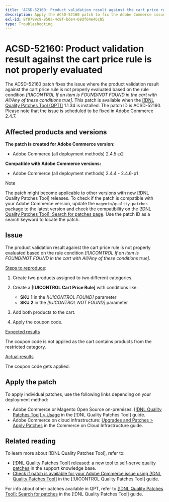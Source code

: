 ```yaml
---
title: 'ACSD-52160: Product validation result against the cart price rule'
description: Apply the ACSD-52160 patch to fix the Adobe Commerce issue where the product validation result against the cart price rule is not properly evaluated based on the rule condition *[!UICONTROL If an item is FOUND/NOT FOUND in the cart with All/Any of these conditions true]*.
exl-id: 8f8799c9-850a-4c8f-bde4-68df64e46c85
type: Troubleshooting
---
```

# ACSD-52160: Product validation result against the cart price rule is not properly evaluated

The ACSD-52160 patch fixes the issue where the product validation result against the cart price rule is not properly evaluated based on the rule condition *[!UICONTROL If an item is FOUND/NOT FOUND in the cart with All/Any of these conditions true]*. This patch is available when the [[!DNL Quality Patches Tool (QPT)]](https://experienceleague.adobe.com/en/docs/commerce-operations/tools/quality-patches-tool/quality-patches-tool-to-self-serve-quality-patches) 1.1.34 is installed. The patch ID is ACSD-52160. Please note that the issue is scheduled to be fixed in Adobe Commerce 2.4.7.

## Affected products and versions

**The patch is created for Adobe Commerce version:**

* Adobe Commerce (all deployment methods) 2.4.5-p2

**Compatible with Adobe Commerce versions:**

* Adobe Commerce (all deployment methods) 2.4.4 - 2.4.6-p1

>[!NOTE]
>
>The patch might become applicable to other versions with new [!DNL Quality Patches Tool] releases. To check if the patch is compatible with your Adobe Commerce version, update the `magento/quality-patches` package to the latest version and check the compatibility on the [[!DNL Quality Patches Tool]: Search for patches page](https://experienceleague.adobe.com/tools/commerce-quality-patches/index.html). Use the patch ID as a search keyword to locate the patch.

## Issue

The product validation result against the cart price rule is not properly evaluated based on the rule condition *[!UICONTROL If an item is FOUND/NOT FOUND in the cart with All/Any of these conditions true]*.

<u>Steps to reproduce</u>:

1. Create two products assigned to two different categories.
1. Create a **[!UICONTROL Cart Price Rule]** with conditions like:
  
    * **SKU 1** in the *[!UICONTROL FOUND]* parameter
    * **SKU 2** in the *[!UICONTROL NOT FOUND]* parameter
    
1. Add both products to the cart.
1. Apply the coupon code.

<u>Expected results</u>

The coupon code is not applied as the cart contains products from the restricted category.

<u>Actual results</u>

The coupon code gets applied.

## Apply the patch

To apply individual patches, use the following links depending on your deployment method:

* Adobe Commerce or Magento Open Source on-premises: [[!DNL Quality Patches Tool] > Usage](/help/tools/quality-patches-tool/usage.md) in the [!DNL Quality Patches Tool] guide.
* Adobe Commerce on cloud infrastructure: [Upgrades and Patches > Apply Patches](https://experienceleague.adobe.com/docs/commerce-cloud-service/user-guide/develop/upgrade/apply-patches.html) in the Commerce on Cloud Infrastructure guide.

## Related reading

To learn more about [!DNL Quality Patches Tool], refer to:

* [[!DNL Quality Patches Tool] released: a new tool to self-serve quality patches](https://experienceleague.adobe.com/en/docs/commerce-operations/tools/quality-patches-tool/quality-patches-tool-to-self-serve-quality-patches) in the support knowledge base.
* [Check if patch is available for your Adobe Commerce issue using [!DNL Quality Patches Tool]](/help/tools/quality-patches-tool/patches-available-in-qpt/check-patch-for-magento-issue-with-magento-quality-patches.md) in the [!UICONTROL Quality Patches Tool] guide.


For info about other patches available in QPT, refer to [[!DNL Quality Patches Tool]: Search for patches](<https://experienceleague.adobe.com/tools/commerce-quality-patches/index.html>) in the [!DNL Quality Patches Tool] guide.
